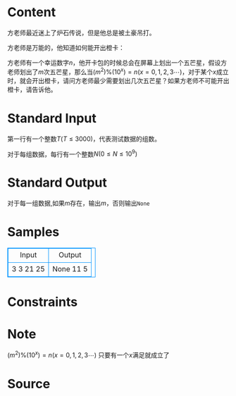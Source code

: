 
# Content

方老师最近迷上了炉石传说，但是他总是被土豪吊打。

方老师是万能的，他知道如何能开出橙卡：

方老师有一个幸运数字$n$，他开卡包的时候总会在屏幕上划出一个五芒星，假设方老师划出了$m$次五芒星，那么当$(m^2)\%(10^x)=n (x=0,1,2,3\cdots)$，对于某个$x$成立时，就会开出橙卡，请问方老师最少需要划出几次五芒星？如果方老师不可能开出橙卡，请告诉他。

# Standard Input

第一行有一个整数$T(T \leq 3000)$，代表测试数据的组数。

对于每组数据，每行有一个整数$N(0 \leq N \leq 10^9)$

# Standard Output

对于每一组数据,如果$m$存在，输出$m$，否则输出`None`

# Samples

<style>
        table,table tr th, table tr td { border:1px solid #0094ff; }
        table { width: 200px; min-height: 25px; line-height: 25px; text-align: center; border-collapse: collapse;}   
    </style>
<table>
	<tr>
		<td>Input</td>
		<td>Output</td>
	</tr>
<tr><td>3
3
21
25</td><td>None
11
5</td></tr></table>


# Constraints



# Note

$(m^2)\%(10^x)=n (x=0,1,2,3\cdots)$  只要有一个$x$满足就成立了

# Source


